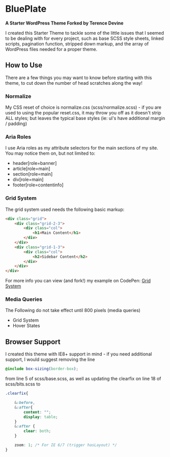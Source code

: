 BluePlate
==========

**A Starter WordPress Theme Forked by Terence Devine**

I created this Starter Theme to tackle some of the little issues that I seemed to be dealing with for every project, such as base SCSS style sheets, linked scripts, pagination function, stripped down markup, and the array of WordPress files needed for a proper theme.

## How to Use

There are a few things you may want to know before starting with this theme, to cut down the number of head scratches along the way!

### Normalize

My CSS reset of choice is normalize.css (scss/normalize.scss) - if you are used to using the popular reset.css, it may throw you off as it doesn't strip ALL styles; but leaves the typical base styles (ie: ul's have additional margin / padding)

### Aria Roles

I use Aria roles as my attribute selectors for the main sections of my site.  You may notice them on, but not limited to:

* header[role=banner]
* article[role=main]
* section[role=main]
* div[role=main]
* footer[role=contentinfo]

### Grid System

The grid system used needs the following basic markup:

```html
<div class="grid">
	<div class="grid-2-3">
		<div class="col">
			<h1>Main Content</h1>
		</div>
	</div>
	<div class="grid-1-3">
		<div class="col">
			<h2>Sidebar Content</h2>
		</div>
	</div>
</div>
```

For more info you can view (and fork!) my example on CodePen: <a href="http://codepen.io/tdevine33/pen/gaokG" target="_blank">Grid System</a>

### Media Queries

The Following do not take effect until 800 pixels (media queries)

* Grid System
* Hover States

## Browser Support

I created this theme with IE8+ support in mind - if you need additional support, I would suggest removing the line
```scss
@include box-sizing(border-box);
```
from line 5 of scss/base.scss, as well as updating the clearfix on line 18 of scss/bits.scss to
```scss
.clearfix{

	&:before,
	&:after{
	    content: "";
	    display: table;
	} 
	&:after {
		clear: both;
	}

    zoom: 1; /* For IE 6/7 (trigger hasLayout) */
}
```